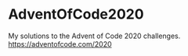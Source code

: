 # AdventOfCode2020
My solutions to the Advent of Code 2020 challenges.
https://adventofcode.com/2020

